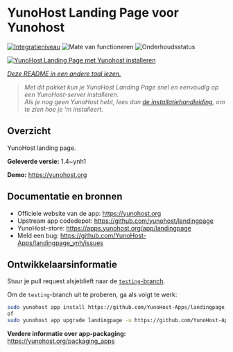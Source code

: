 <!--
NB: Deze README is automatisch gegenereerd door <https://github.com/YunoHost/apps/tree/master/tools/readme_generator>
Hij mag NIET handmatig aangepast worden.
-->

# YunoHost Landing Page voor Yunohost

[![Integratieniveau](https://apps.yunohost.org/badge/integration/landingpage)](https://ci-apps.yunohost.org/ci/apps/landingpage/)
![Mate van functioneren](https://apps.yunohost.org/badge/state/landingpage)
![Onderhoudsstatus](https://apps.yunohost.org/badge/maintained/landingpage)

[![YunoHost Landing Page met Yunohost installeren](https://install-app.yunohost.org/install-with-yunohost.svg)](https://install-app.yunohost.org/?app=landingpage)

*[Deze README in een andere taal lezen.](./ALL_README.md)*

> *Met dit pakket kun je YunoHost Landing Page snel en eenvoudig op een YunoHost-server installeren.*  
> *Als je nog geen YunoHost hebt, lees dan [de installatiehandleiding](https://yunohost.org/install), om te zien hoe je 'm installeert.*

## Overzicht

YunoHost landing page.

**Geleverde versie:** 1.4~ynh1

**Demo:** <https://yunohost.org>
## Documentatie en bronnen

- Officiele website van de app: <https://yunohost.org>
- Upstream app codedepot: <https://github.com/yunohost/landingpage>
- YunoHost-store: <https://apps.yunohost.org/app/landingpage>
- Meld een bug: <https://github.com/YunoHost-Apps/landingpage_ynh/issues>

## Ontwikkelaarsinformatie

Stuur je pull request alsjeblieft naar de [`testing`-branch](https://github.com/YunoHost-Apps/landingpage_ynh/tree/testing).

Om de `testing`-branch uit te proberen, ga als volgt te werk:

```bash
sudo yunohost app install https://github.com/YunoHost-Apps/landingpage_ynh/tree/testing --debug
of
sudo yunohost app upgrade landingpage -u https://github.com/YunoHost-Apps/landingpage_ynh/tree/testing --debug
```

**Verdere informatie over app-packaging:** <https://yunohost.org/packaging_apps>
